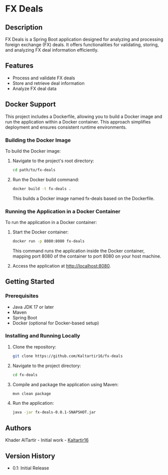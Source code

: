 # FX Deals

## Description
FX Deals is a Spring Boot application designed for analyzing and processing foreign exchange (FX) deals. It offers functionalities for validating, storing, and analyzing FX deal information efficiently.

## Features
- Process and validate FX deals
- Store and retrieve deal information
- Analyze FX deal data

## Docker Support
This project includes a Dockerfile, allowing you to build a Docker image and run the application within a Docker container. This approach simplifies deployment and ensures consistent runtime environments.

### Building the Docker Image
To build the Docker image:

1. Navigate to the project's root directory:

    ```bash
    cd path/to/fx-deals
    ```

2. Run the Docker build command:

    ```bash
    docker build -t fx-deals .
    ```

   This builds a Docker image named fx-deals based on the Dockerfile.

### Running the Application in a Docker Container
To run the application in a Docker container:

1. Start the Docker container:

    ```bash
    docker run -p 8080:8080 fx-deals
    ```

   This command runs the application inside the Docker container, mapping port 8080 of the container to port 8080 on your host machine.

2. Access the application at [http://localhost:8080](http://localhost:8080).

## Getting Started
### Prerequisites
- Java JDK 17 or later
- Maven
- Spring Boot
- Docker (optional for Docker-based setup)

### Installing and Running Locally
1. Clone the repository:

    ```bash
    git clone https://github.com/Kaltartir16/fx-deals
    ```

2. Navigate to the project directory:

    ```bash
    cd fx-deals
    ```

3. Compile and package the application using Maven:

    ```bash
    mvn clean package
    ```

4. Run the application:

    ```bash
    java -jar fx-deals-0.0.1-SNAPSHOT.jar
    ```

## Authors
Khader AlTartir - Initial work - [Kaltartir16](https://github.com/Kaltartir16)

## Version History
- 0.1: Initial Release
